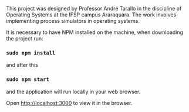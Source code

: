 This project was designed by Professor André Tarallo in the discipline of Operating Systems at the IFSP campus Araraquara. The work involves implementing process simulators in operating systems.

It is necessary to have NPM installed on the machine, when downloading the project run:

### `sudo npm install`

and after this

### `sudo npm start`

and the application will run locally in your web browser.

Open [http://localhost:3000](http://localhost:3000) to view it in the browser.
